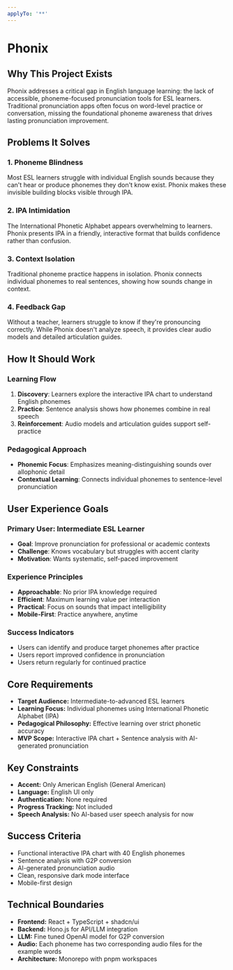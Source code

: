 ```yaml
---
applyTo: '**'
---
```



# Phonix

## Why This Project Exists

Phonix addresses a critical gap in English language learning: the lack of accessible, phoneme-focused pronunciation tools for ESL learners. Traditional pronunciation apps often focus on word-level practice or conversation, missing the foundational phoneme awareness that drives lasting pronunciation improvement.

## Problems It Solves

### 1. **Phoneme Blindness**
Most ESL learners struggle with individual English sounds because they can't hear or produce phonemes they don't know exist. Phonix makes these invisible building blocks visible through IPA.

### 2. **IPA Intimidation**
The International Phonetic Alphabet appears overwhelming to learners. Phonix presents IPA in a friendly, interactive format that builds confidence rather than confusion.

### 3. **Context Isolation**
Traditional phoneme practice happens in isolation. Phonix connects individual phonemes to real sentences, showing how sounds change in context.

### 4. **Feedback Gap**
Without a teacher, learners struggle to know if they're pronouncing correctly. While Phonix doesn't analyze speech, it provides clear audio models and detailed articulation guides.

## How It Should Work

### Learning Flow
1. **Discovery**: Learners explore the interactive IPA chart to understand English phonemes
2. **Practice**: Sentence analysis shows how phonemes combine in real speech
3. **Reinforcement**: Audio models and articulation guides support self-practice

### Pedagogical Approach
- **Phonemic Focus**: Emphasizes meaning-distinguishing sounds over allophonic detail
- **Contextual Learning**: Connects individual phonemes to sentence-level pronunciation

## User Experience Goals

### Primary User: Intermediate ESL Learner
- **Goal**: Improve pronunciation for professional or academic contexts
- **Challenge**: Knows vocabulary but struggles with accent clarity
- **Motivation**: Wants systematic, self-paced improvement

### Experience Principles
- **Approachable**: No prior IPA knowledge required
- **Efficient**: Maximum learning value per interaction
- **Practical**: Focus on sounds that impact intelligibility
- **Mobile-First**: Practice anywhere, anytime

### Success Indicators
- Users can identify and produce target phonemes after practice
- Users report improved confidence in pronunciation
- Users return regularly for continued practice

## Core Requirements
- **Target Audience:** Intermediate-to-advanced ESL learners
- **Learning Focus:** Individual phonemes using International Phonetic Alphabet (IPA)
- **Pedagogical Philosophy:** Effective learning over strict phonetic accuracy
- **MVP Scope:** Interactive IPA chart + Sentence analysis with AI-generated pronunciation

## Key Constraints
- **Accent:** Only American English (General American)
- **Language:** English UI only
- **Authentication:** None required
- **Progress Tracking:** Not included
- **Speech Analysis:** No AI-based user speech analysis for now

## Success Criteria
- Functional interactive IPA chart with 40 English phonemes
- Sentence analysis with G2P conversion
- AI-generated pronunciation audio
- Clean, responsive dark mode interface
- Mobile-first design

## Technical Boundaries
- **Frontend:** React + TypeScript + shadcn/ui
- **Backend:** Hono.js for API/LLM integration
- **LLM:** Fine tuned OpenAI model for G2P conversion
- **Audio:** Each phoneme has two corresponding audio files for the example words
- **Architecture:** Monorepo with pnpm workspaces
